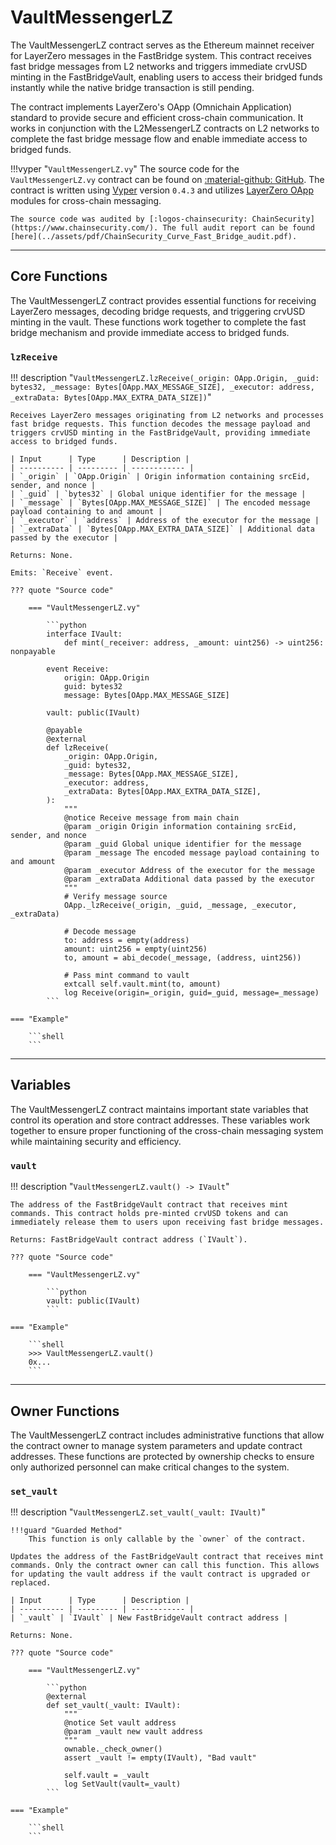 <h1>VaultMessengerLZ</h1>

The VaultMessengerLZ contract serves as the Ethereum mainnet receiver for LayerZero messages in the FastBridge system. This contract receives fast bridge messages from L2 networks and triggers immediate crvUSD minting in the FastBridgeVault, enabling users to access their bridged funds instantly while the native bridge transaction is still pending.

The contract implements LayerZero's OApp (Omnichain Application) standard to provide secure and efficient cross-chain communication. It works in conjunction with the L2MessengerLZ contracts on L2 networks to complete the fast bridge message flow and enable immediate access to bridged funds.

!!!vyper "`VaultMessengerLZ.vy`"
    The source code for the `VaultMessengerLZ.vy` contract can be found on [:material-github: GitHub](https://github.com/curvefi/fast-bridge/blob/main/contracts/VaultMessengerLZ.vy). The contract is written using [Vyper](https://github.com/vyperlang/vyper) version `0.4.3` and utilizes [LayerZero OApp](https://docs.layerzero.network/v2/concepts/applications/oapp-standard) modules for cross-chain messaging.

    The source code was audited by [:logos-chainsecurity: ChainSecurity](https://www.chainsecurity.com/). The full audit report can be found [here](../assets/pdf/ChainSecurity_Curve_Fast_Bridge_audit.pdf).

---

## Core Functions

The VaultMessengerLZ contract provides essential functions for receiving LayerZero messages, decoding bridge requests, and triggering crvUSD minting in the vault. These functions work together to complete the fast bridge mechanism and provide immediate access to bridged funds.

### `lzReceive`
!!! description "`VaultMessengerLZ.lzReceive(_origin: OApp.Origin, _guid: bytes32, _message: Bytes[OApp.MAX_MESSAGE_SIZE], _executor: address, _extraData: Bytes[OApp.MAX_EXTRA_DATA_SIZE])`"

    Receives LayerZero messages originating from L2 networks and processes fast bridge requests. This function decodes the message payload and triggers crvUSD minting in the FastBridgeVault, providing immediate access to bridged funds.

    | Input      | Type      | Description |
    | ---------- | --------- | ------------ |
    | `_origin` | `OApp.Origin` | Origin information containing srcEid, sender, and nonce |
    | `_guid` | `bytes32` | Global unique identifier for the message |
    | `_message` | `Bytes[OApp.MAX_MESSAGE_SIZE]` | The encoded message payload containing to and amount |
    | `_executor` | `address` | Address of the executor for the message |
    | `_extraData` | `Bytes[OApp.MAX_EXTRA_DATA_SIZE]` | Additional data passed by the executor |

    Returns: None.

    Emits: `Receive` event.

    ??? quote "Source code"

        === "VaultMessengerLZ.vy"

            ```python
            interface IVault:
                def mint(_receiver: address, _amount: uint256) -> uint256: nonpayable

            event Receive:
                origin: OApp.Origin
                guid: bytes32
                message: Bytes[OApp.MAX_MESSAGE_SIZE]

            vault: public(IVault)

            @payable
            @external
            def lzReceive(
                _origin: OApp.Origin,
                _guid: bytes32,
                _message: Bytes[OApp.MAX_MESSAGE_SIZE],
                _executor: address,
                _extraData: Bytes[OApp.MAX_EXTRA_DATA_SIZE],
            ):
                """
                @notice Receive message from main chain
                @param _origin Origin information containing srcEid, sender, and nonce
                @param _guid Global unique identifier for the message
                @param _message The encoded message payload containing to and amount
                @param _executor Address of the executor for the message
                @param _extraData Additional data passed by the executor
                """
                # Verify message source
                OApp._lzReceive(_origin, _guid, _message, _executor, _extraData)

                # Decode message
                to: address = empty(address)
                amount: uint256 = empty(uint256)
                to, amount = abi_decode(_message, (address, uint256))

                # Pass mint command to vault
                extcall self.vault.mint(to, amount)
                log Receive(origin=_origin, guid=_guid, message=_message)
            ```

    === "Example"

        ```shell
        ```

---

## Variables

The VaultMessengerLZ contract maintains important state variables that control its operation and store contract addresses. These variables work together to ensure proper functioning of the cross-chain messaging system while maintaining security and efficiency.

### `vault`
!!! description "`VaultMessengerLZ.vault() -> IVault`"

    The address of the FastBridgeVault contract that receives mint commands. This contract holds pre-minted crvUSD tokens and can immediately release them to users upon receiving fast bridge messages.

    Returns: FastBridgeVault contract address (`IVault`).

    ??? quote "Source code"

        === "VaultMessengerLZ.vy"

            ```python
            vault: public(IVault)
            ```

    === "Example"

        ```shell
        >>> VaultMessengerLZ.vault()
        0x...
        ```

---

## Owner Functions

The VaultMessengerLZ contract includes administrative functions that allow the contract owner to manage system parameters and update contract addresses. These functions are protected by ownership checks to ensure only authorized personnel can make critical changes to the system.

### `set_vault`
!!! description "`VaultMessengerLZ.set_vault(_vault: IVault)`"

    !!!guard "Guarded Method"
        This function is only callable by the `owner` of the contract.

    Updates the address of the FastBridgeVault contract that receives mint commands. Only the contract owner can call this function. This allows for updating the vault address if the vault contract is upgraded or replaced.

    | Input      | Type      | Description |
    | ---------- | --------- | ------------ |
    | `_vault` | `IVault` | New FastBridgeVault contract address |

    Returns: None.

    ??? quote "Source code"

        === "VaultMessengerLZ.vy"

            ```python
            @external
            def set_vault(_vault: IVault):
                """
                @notice Set vault address
                @param _vault new vault address
                """
                ownable._check_owner()
                assert _vault != empty(IVault), "Bad vault"

                self.vault = _vault
                log SetVault(vault=_vault)
            ```

    === "Example"

        ```shell
        ```
